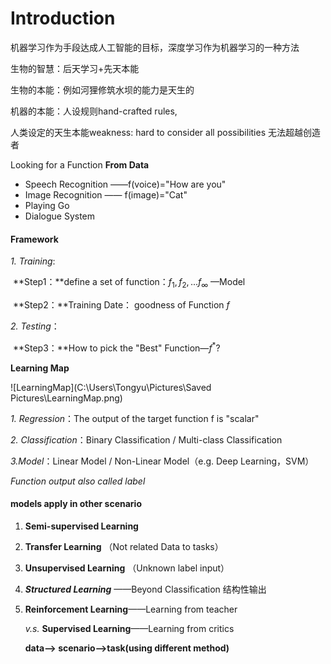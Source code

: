 # Introduction

机器学习作为手段达成人工智能的目标，深度学习作为机器学习的一种方法

生物的智慧：后天学习+先天本能

生物的本能：例如河狸修筑水坝的能力是天生的

机器的本能：人设规则hand-crafted rules,

人类设定的天生本能weakness: hard to consider all possibilities 无法超越创造者

Looking for a Function **From Data**

*   Speech Recognition ——f(voice)="How are you"
*   Image Recognition  —— f(image)="Cat"
*   Playing Go
*   Dialogue System

#### Framework

*1. Training*:

​	**Step1：**define a set of function：$f_1,f_2,...f_\infty$ —Model

​	**Step2：**Training Date： goodness of Function $f$

*2. Testing*：

​	**Step3：**How to pick the "Best" Function—$f^*$?

**Learning Map**

![LearningMap](C:\Users\Tongyu\Pictures\Saved Pictures\LearningMap.png)

*1. Regression*：The output of the target function f is "scalar"

*2. Classification*：Binary Classification / Multi-class Classification

*3.Model*：Linear Model / Non-Linear Model（e.g. Deep Learning，SVM）

*Function output also called label* 

#### models apply in other scenario

1.  **Semi-supervised Learning**

2.  **Transfer Learning** （Not related Data to tasks）

3.  **Unsupervised Learning** （Unknown label input）

4.  ***Structured Learning*** ——Beyond Classification 结构性输出

5.  **Reinforcement Learning**——Learning from teacher 

    *v.s.* **Supervised Learning**——Learning from critics

    **data—> scenario—>task(using different method)**





